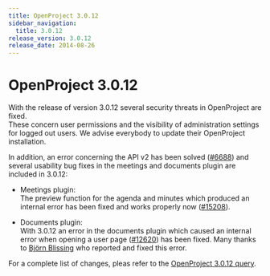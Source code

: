 ```yaml
---
title: OpenProject 3.0.12
sidebar_navigation:
  title: 3.0.12
release_version: 3.0.12
release_date: 2014-08-26
---
```


# OpenProject 3.0.12

With the release of version 3.0.12 several security threats in
OpenProject are fixed.  
These concern user permissions and the visibility of administration
settings for logged out users. We advise everybody to update their
OpenProject installation.

In addition, an error concerning the API v2 has been solved
([#6688](https://community.openproject.org/work_packages/6688 "APIv2: ids-parameter ignored for planning_elements.json (closed)"))
and several usability bug fixes in the meetings and documents plugin are
included in 3.0.12:

  - Meetings plugin:  
    The preview function for the agenda and minutes which produced an
    internal error has been fixed and works properly now
    ([#15208](https://community.openproject.org/work_packages/15208 "Internal error when clicking on preview on agenda/minutes (closed)")).

  - Documents plugin:  
    With 3.0.12 an error in the documents plugin which caused an
    internal error when opening a user page
    ([#12620](https://community.openproject.org/work_packages/12620 "Missing event type cause 500 ERROR on user page. (closed)"))
    has been fixed. Many thanks to [Björn Blissing](https://github.com/bjornblissing) who reported and fixed
    this error.

For a complete list of changes, pleas refer to the
[OpenProject 3.0.12 query](https://community.openproject.org/versions/450).


